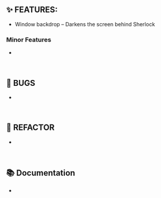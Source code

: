 ## ✨ FEATURES:
- Window backdrop – Darkens the screen behind Sherlock

### Minor Features
- 
<br>

## 🐞 BUGS
- 
<br>

## 🔧 REFACTOR
- 
<br>

## 📚 Documentation
- 
<br>
